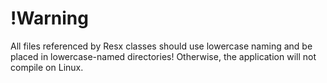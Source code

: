 # !Warning
All files referenced by Resx classes should use lowercase naming and be placed in lowercase-named directories!
Otherwise, the application will not compile on Linux.